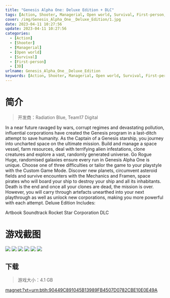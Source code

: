 ```yaml
---
title: "Genesis Alpha One: Deluxe Edition + DLC"
tags: [Action, Shooter, Managerial, Open world, Survival, First-person, 3D]
cover: /img/Genesis_Alpha_One__Deluxe_Edition/1.jpg
date: 2023-04-11 10:27:56
update: 2023-04-11 10:27:56
categories: 
  - [Action]
  - [Shooter]
  - [Managerial]
  - [Open world]
  - [Survival]
  - [First-person]
  - [3D]
urlname: Genesis_Alpha_One__Deluxe_Edition
keywords: [Action, Shooter, Managerial, Open world, Survival, First-person, 3D]
---
```

# 简介

> 开发商：Radiation Blue, Team17 Digital

In a near future ravaged by wars, corrupt regimes and devastating pollution, influential corporations have created the Genesis program in a last-ditch attempt to save humanity.
As the Captain of a Genesis starship, you journey into uncharted space on the ultimate mission. Build and manage a space vessel, farm resources, deal with terrifying alien infestations, clone creatures and explore a vast, randomly generated universe.
Go Rogue
Huge, randomised galaxies ensure every run in Genesis Alpha One is unique. Choose one of three difficulties or tailor the game to your playstyle with the Custom Game Mode. Discover new planets, circumvent asteroid fields and survive encounters with the Mechanics and Framen, space pirates who will board your ship to destroy your ship and all its inhabitants. Death is the end and once all your clones are dead, the mission is over. However, you will carry through artefacts unearthed into your next playthrough as well as unlock new corporations, making you more powerful with each attempt.
Deluxe Edition Includes:

Artbook
Soundtrack
Rocket Star Corporation DLC

# 游戏截图

![](/img/Genesis_Alpha_One__Deluxe_Edition/2.jpg)
![](/img/Genesis_Alpha_One__Deluxe_Edition/3.jpg)
![](/img/Genesis_Alpha_One__Deluxe_Edition/4.jpg)
![](/img/Genesis_Alpha_One__Deluxe_Edition/5.jpg)
![](/img/Genesis_Alpha_One__Deluxe_Edition/6.jpg)
![](/img/Genesis_Alpha_One__Deluxe_Edition/7.jpg)


## 下载

> 游戏大小：4.1 GB

[magnet:?xt=urn:btih:90449C891045B13989FB4507D0782CBE10E0E49A](magnet:?xt=urn:btih:90449C891045B13989FB4507D0782CBE10E0E49A)